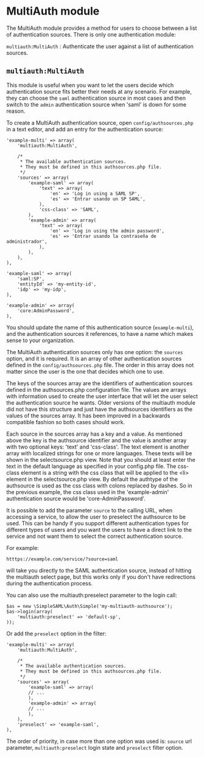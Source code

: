 MultiAuth module
================

The MultiAuth module provides a method for users to choose between
a list of authentication sources. There is only one authentication
module:

`multiauth:MultiAuth`
: Authenticate the user against a list of authentication sources.


`multiauth:MultiAuth`
---------------------

This module is useful when you want to let the users decide which
authentication source fits better their needs at any scenario. For
example, they can choose the `saml` authentication source in most
cases and then switch to the `admin` authentication source when
'saml' is down for some reason.

To create a MultiAuth authentication source, open
`config/authsources.php` in a text editor, and add an entry for the
authentication source:

    'example-multi' => array(
        'multiauth:MultiAuth',

        /*
         * The available authentication sources.
         * They must be defined in this authsources.php file.
         */
        'sources' => array(
            'example-saml' => array(
                'text' => array(
                    'en' => 'Log in using a SAML SP',
                    'es' => 'Entrar usando un SP SAML',
                ),
                'css-class' => 'SAML',
            ),
            'example-admin' => array(
                'text' => array(
                    'en' => 'Log in using the admin password',
                    'es' => 'Entrar usando la contraseña de administrador',
                ),
            ),
        ),
    ),

    'example-saml' => array(
        'saml:SP',
        'entityId' => 'my-entity-id',
        'idp' => 'my-idp',
    ),

    'example-admin' => array(
        'core:AdminPassword',
    ),

You should update the name of this authentication source
(`example-multi`), and the authentication sources it references,
to have a name which makes sense to your organization.

The MultiAuth authentication sources only has one option: the
`sources` option, and it is required. It is an array of other
authentication sources defined in the `config/authsources.php`
file. The order in this array does not matter since the user
is the one that decides which one to use.

The keys of the sources array are the identifiers of authentication
sources defined in the authsources.php configuration file. The
values are arrays with information used to create the user
interface that will let the user select the authentication source
he wants. Older versions of the multiauth module did not have
this structure and just have the authsources identifiers as the
values of the sources array. It has been improved in a backwards
compatible fashion so both cases should work.

Each source in the sources array has a key and a value. As
mentioned above the key is the authsource identifier and the value
is another array with two optional keys: 'text' and 'css-class'.
The text element is another array with localized strings for one
or more languages. These texts will be shown in the selectsource.php
view. Note that you should at least enter the text in the default
language as specified in your config.php file. The css-class
element is a string with the css class that will be applied to
the &lt;li> element in the selectsource.php view. By default the
authtype of the authsource is used as the css class with colons
replaced by dashes. So in the previous example, the css class used
in the 'example-admin' authentication source would be
'core-AdminPassword'.

It is possible to add the parameter `source` to the calling URL, 
when accessing a service, to allow the user to preselect the
authsource to be used. This can be handy if you support different
authentication types for different types of users and you want the 
users to have a direct link to the service and not want them to 
select the correct authentication source.

For example:

    htttps://example.com/service/?source=saml
    
will take you directly to the SAML authentication source, instead 
of hitting the multiauth select page, but this works only if you 
don't have redirections during the authentication process.

You can also use the multiauth:preselect parameter to the login call:

    $as = new \SimpleSAML\Auth\Simple('my-multiauth-authsource');
    $as->login(array(
        'multiauth:preselect' => 'default-sp',
    ));

Or add the `preselect` option in the filter:

    'example-multi' => array(
        'multiauth:MultiAuth',

        /*
         * The available authentication sources.
         * They must be defined in this authsources.php file.
         */
        'sources' => array(
            'example-saml' => array(
            // ...
            ),
            'example-admin' => array(
            // ...
            ),
        ),
        'preselect' => 'example-saml',
    ),

The order of priority, in case more than one option was used is: 
`source` url parameter, `multiauth:preselect` login state and
`preselect` filter option.

